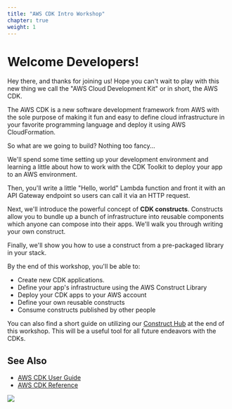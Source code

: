 ```yaml
---
title: "AWS CDK Intro Workshop"
chapter: true
weight: 1
---
```


# Welcome Developers!

Hey there, and thanks for joining us! Hope you can't wait to play
with this new thing we call the "AWS Cloud Development Kit" or in short, the AWS
CDK.

The AWS CDK is a new software development framework from AWS with the sole
purpose of making it fun and easy to define cloud infrastructure in your
favorite programming language and deploy it using AWS CloudFormation.

So what are we going to build? Nothing too fancy...

We'll spend some time setting up your development environment and learning a
little about how to work with the CDK Toolkit to deploy your app to an AWS
environment.

Then, you'll write a little "Hello, world" Lambda function and front it with an
API Gateway endpoint so users can call it via an HTTP request.

Next, we'll introduce the powerful concept of __CDK constructs__.
Constructs allow you to bundle up a bunch of infrastructure into reusable
components which anyone can compose into their apps. We'll walk you through
writing your own construct.

Finally, we'll show you how to use a construct from a pre-packaged library in your
stack.

By the end of this workshop, you'll be able to:

- Create new CDK applications.<br/>
- Define your app's infrastructure using the AWS Construct Library<br/>
- Deploy your CDK apps to your AWS account<br/>
- Define your own reusable constructs<br/>
- Consume constructs published by other people<br/>

You can also find a short guide on utilizing our [Construct Hub](./300-nodejs.html) at the end of this workshop. This will be a useful tool for all future endeavors with the CDKs.

## See Also

- [AWS CDK User Guide](https://docs.aws.amazon.com/CDK/latest/userguide)
- [AWS CDK Reference](https://docs.aws.amazon.com/cdk/api/latest/docs/aws-construct-library.html)

![](images/cdk-logo.png)
